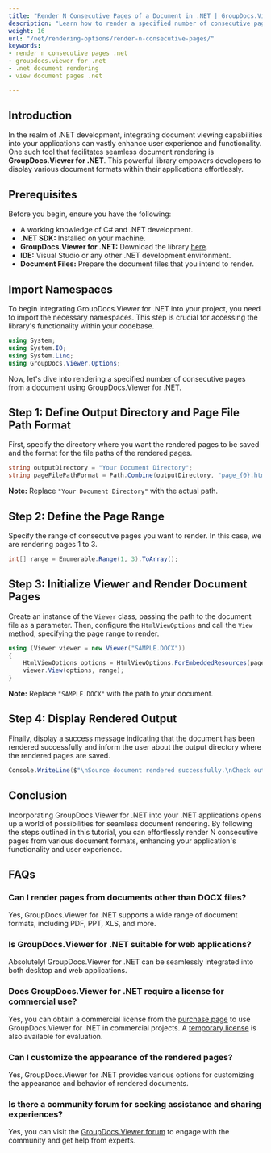 ```yaml
---
title: "Render N Consecutive Pages of a Document in .NET | GroupDocs.Viewer"
description: "Learn how to render a specified number of consecutive pages from a document to HTML in your .NET applications using GroupDocs.Viewer."
weight: 16
url: "/net/rendering-options/render-n-consecutive-pages/"
keywords:
- render n consecutive pages .net
- groupdocs.viewer for .net
- .net document rendering
- view document pages .net

---
```


## Introduction

In the realm of .NET development, integrating document viewing capabilities into your applications can vastly enhance user experience and functionality. One such tool that facilitates seamless document rendering is **GroupDocs.Viewer for .NET**. This powerful library empowers developers to display various document formats within their applications effortlessly.

## Prerequisites

Before you begin, ensure you have the following:
*   A working knowledge of C# and .NET development.
*   **.NET SDK:** Installed on your machine.
*   **GroupDocs.Viewer for .NET:** Download the library [here](https://releases.groupdocs.com/viewer/net/).
*   **IDE:** Visual Studio or any other .NET development environment.
*   **Document Files:** Prepare the document files that you intend to render.

## Import Namespaces

To begin integrating GroupDocs.Viewer for .NET into your project, you need to import the necessary namespaces. This step is crucial for accessing the library's functionality within your codebase.

```csharp
using System;
using System.IO;
using System.Linq;
using GroupDocs.Viewer.Options;
```

Now, let's dive into rendering a specified number of consecutive pages from a document using GroupDocs.Viewer for .NET.

## Step 1: Define Output Directory and Page File Path Format

First, specify the directory where you want the rendered pages to be saved and the format for the file paths of the rendered pages.

```csharp
string outputDirectory = "Your Document Directory";
string pageFilePathFormat = Path.Combine(outputDirectory, "page_{0}.html");
```
**Note:** Replace `"Your Document Directory"` with the actual path.

## Step 2: Define the Page Range

Specify the range of consecutive pages you want to render. In this case, we are rendering pages 1 to 3.

```csharp
int[] range = Enumerable.Range(1, 3).ToArray();
```

## Step 3: Initialize Viewer and Render Document Pages

Create an instance of the `Viewer` class, passing the path to the document file as a parameter. Then, configure the `HtmlViewOptions` and call the `View` method, specifying the page range to render.

```csharp
using (Viewer viewer = new Viewer("SAMPLE.DOCX"))
{
    HtmlViewOptions options = HtmlViewOptions.ForEmbeddedResources(pageFilePathFormat);
    viewer.View(options, range);
}
```
**Note:** Replace `"SAMPLE.DOCX"` with the path to your document.

## Step 4: Display Rendered Output

Finally, display a success message indicating that the document has been rendered successfully and inform the user about the output directory where the rendered pages are saved.

```csharp
Console.WriteLine($"\nSource document rendered successfully.\nCheck output in {outputDirectory}.");
```

## Conclusion

Incorporating GroupDocs.Viewer for .NET into your .NET applications opens up a world of possibilities for seamless document rendering. By following the steps outlined in this tutorial, you can effortlessly render N consecutive pages from various document formats, enhancing your application's functionality and user experience.

## FAQs

### Can I render pages from documents other than DOCX files?
Yes, GroupDocs.Viewer for .NET supports a wide range of document formats, including PDF, PPT, XLS, and more.

### Is GroupDocs.Viewer for .NET suitable for web applications?
Absolutely! GroupDocs.Viewer for .NET can be seamlessly integrated into both desktop and web applications.

### Does GroupDocs.Viewer for .NET require a license for commercial use?
Yes, you can obtain a commercial license from the [purchase page](https://purchase.groupdocs.com/buy) to use GroupDocs.Viewer for .NET in commercial projects. A [temporary license](https://purchase.groupdocs.com/temporary-license/) is also available for evaluation.

### Can I customize the appearance of the rendered pages?
Yes, GroupDocs.Viewer for .NET provides various options for customizing the appearance and behavior of rendered documents.

### Is there a community forum for seeking assistance and sharing experiences?
Yes, you can visit the [GroupDocs.Viewer forum](https://forum.groupdocs.com/c/viewer/9) to engage with the community and get help from experts.
